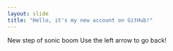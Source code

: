 ```yaml
---
layout: slide
title: "Hello, it's my new account on GitHub!"
---
```

New step of sonic boom
Use the left arrow to go back!
